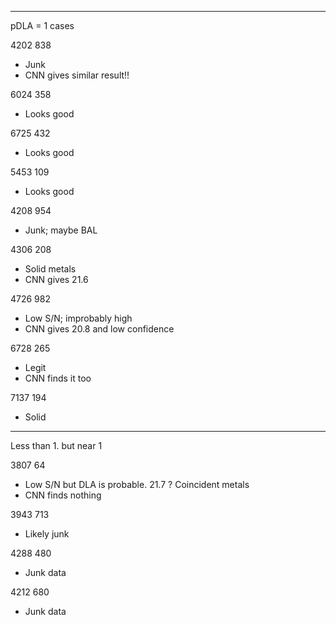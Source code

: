 
---
pDLA = 1 cases

4202 838 
*  Junk
*  CNN gives similar result!!

6024 358 
* Looks good

6725 432
* Looks good

5453 109
* Looks good

4208 954
* Junk; maybe BAL

4306 208
* Solid metals
* CNN gives 21.6

4726 982 
* Low S/N;  improbably high
* CNN gives 20.8 and low confidence

6728 265
* Legit
* CNN finds it too

7137 194
* Solid



--- 
Less than 1. but near 1

3807 64
* Low S/N but DLA is probable.  21.7 ?  Coincident metals
* CNN finds nothing

3943 713
* Likely junk

4288 480
* Junk data

4212 680
* Junk data



